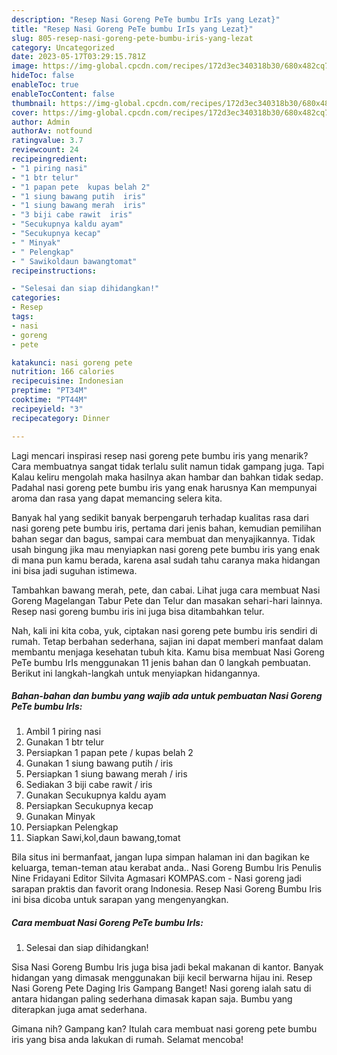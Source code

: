 ```yaml
---
description: "Resep Nasi Goreng PeTe bumbu IrIs yang Lezat}"
title: "Resep Nasi Goreng PeTe bumbu IrIs yang Lezat}"
slug: 805-resep-nasi-goreng-pete-bumbu-iris-yang-lezat
category: Uncategorized
date: 2023-05-17T03:29:15.781Z
image: https://img-global.cpcdn.com/recipes/172d3ec340318b30/680x482cq70/nasi-goreng-pete-bumbu-iris-foto-resep-utama.jpg
hideToc: false
enableToc: true
enableTocContent: false
thumbnail: https://img-global.cpcdn.com/recipes/172d3ec340318b30/680x482cq70/nasi-goreng-pete-bumbu-iris-foto-resep-utama.jpg
cover: https://img-global.cpcdn.com/recipes/172d3ec340318b30/680x482cq70/nasi-goreng-pete-bumbu-iris-foto-resep-utama.jpg
author: Admin
authorAv: notfound
ratingvalue: 3.7
reviewcount: 24
recipeingredient:
- "1 piring nasi"
- "1 btr telur"
- "1 papan pete  kupas belah 2"
- "1 siung bawang putih  iris"
- "1 siung bawang merah  iris"
- "3 biji cabe rawit  iris"
- "Secukupnya kaldu ayam"
- "Secukupnya kecap"
- " Minyak"
- " Pelengkap"
- " Sawikoldaun bawangtomat"
recipeinstructions:

- "Selesai dan siap dihidangkan!"
categories:
- Resep
tags:
- nasi
- goreng
- pete

katakunci: nasi goreng pete 
nutrition: 166 calories
recipecuisine: Indonesian
preptime: "PT34M"
cooktime: "PT44M"
recipeyield: "3"
recipecategory: Dinner

---
```



Lagi mencari inspirasi resep nasi goreng pete bumbu iris yang menarik? Cara membuatnya sangat tidak terlalu sulit namun tidak gampang juga. Tapi Kalau keliru mengolah maka hasilnya akan hambar dan bahkan tidak sedap. Padahal nasi goreng pete bumbu iris yang enak harusnya Kan mempunyai aroma dan rasa yang dapat memancing selera kita.


Banyak hal yang sedikit banyak berpengaruh terhadap kualitas rasa dari nasi goreng pete bumbu iris, pertama dari jenis bahan, kemudian pemilihan bahan segar dan bagus, sampai cara membuat dan menyajikannya. Tidak usah bingung jika mau menyiapkan nasi goreng pete bumbu iris yang enak di mana pun kamu berada, karena asal sudah tahu caranya maka hidangan ini bisa jadi suguhan istimewa.

Tambahkan bawang merah, pete, dan cabai. Lihat juga cara membuat Nasi Goreng Magelangan Tabur Pete dan Telur dan masakan sehari-hari lainnya. Resep nasi goreng bumbu iris ini juga bisa ditambahkan telur.


Nah, kali ini kita coba, yuk, ciptakan nasi goreng pete bumbu iris sendiri di rumah. Tetap berbahan sederhana, sajian ini dapat memberi manfaat dalam membantu menjaga kesehatan tubuh kita. Kamu bisa membuat Nasi Goreng PeTe bumbu IrIs menggunakan 11 jenis bahan dan 0 langkah pembuatan. Berikut ini langkah-langkah untuk menyiapkan hidangannya.

<!--inarticleads1-->

##### Bahan-bahan dan bumbu yang wajib ada untuk pembuatan Nasi Goreng PeTe bumbu IrIs:

1. Ambil 1 piring nasi
1. Gunakan 1 btr telur
1. Persiapkan 1 papan pete / kupas belah 2
1. Gunakan 1 siung bawang putih / iris
1. Persiapkan 1 siung bawang merah / iris
1. Sediakan 3 biji cabe rawit / iris
1. Gunakan Secukupnya kaldu ayam
1. Persiapkan Secukupnya kecap
1. Gunakan  Minyak
1. Persiapkan  Pelengkap
1. Siapkan  Sawi,kol,daun bawang,tomat


Bila situs ini bermanfaat, jangan lupa simpan halaman ini dan bagikan ke keluarga, teman-teman atau kerabat anda.. Nasi Goreng Bumbu Iris Penulis Nine Fridayani Editor Silvita Agmasari KOMPAS.com - Nasi goreng jadi sarapan praktis dan favorit orang Indonesia. Resep Nasi Goreng Bumbu Iris ini bisa dicoba untuk sarapan yang mengenyangkan. 

<!--inarticleads2-->

##### Cara membuat Nasi Goreng PeTe bumbu IrIs:


1. Selesai dan siap dihidangkan!

Sisa Nasi Goreng Bumbu Iris juga bisa jadi bekal makanan di kantor. Banyak hidangan yang dimasak menggunakan biji kecil berwarna hijau ini. Resep Nasi Goreng Pete Daging Iris Gampang Banget! Nasi goreng ialah satu di antara hidangan paling sederhana dimasak kapan saja. Bumbu yang diterapkan juga amat sederhana. 

Gimana nih? Gampang kan? Itulah cara membuat nasi goreng pete bumbu iris yang bisa anda lakukan di rumah. Selamat mencoba!
